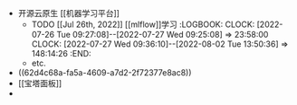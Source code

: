 - 开源云原生 [[机器学习平台]]
	- TODO [[Jul 26th, 2022]] [[mlflow]]学习
	  :LOGBOOK:
	  CLOCK: [2022-07-26 Tue 09:27:08]--[2022-07-27 Wed 09:25:08] =>  23:58:00
	  CLOCK: [2022-07-27 Wed 09:36:10]--[2022-08-02 Tue 13:50:36] =>  148:14:26
	  :END:
	- etc.
- ((62d4c68a-fa5a-4609-a7d2-2f72377e8ac8))
- [[宝塔面板]]
-